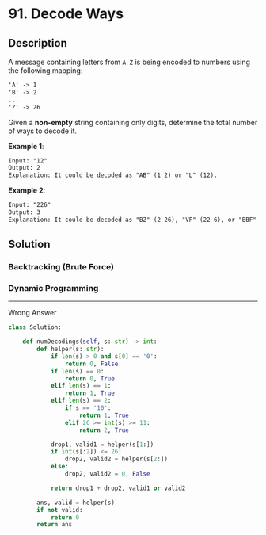 # 91. Decode Ways

## Description

A message containing letters from `A-Z` is being encoded to numbers using the following mapping:

```txt
'A' -> 1
'B' -> 2
...
'Z' -> 26
```

Given a **non-empty** string containing only digits, determine the total number of ways to decode it.

**Example 1**:

```txt
Input: "12"
Output: 2
Explanation: It could be decoded as "AB" (1 2) or "L" (12).
```

**Example 2**:

```txt
Input: "226"
Output: 3
Explanation: It could be decoded as "BZ" (2 26), "VF" (22 6), or "BBF" (2 2 6).
```

## Solution

### Backtracking (Brute Force)

### Dynamic Programming

---

Wrong Answer

```py
class Solution:

    def numDecodings(self, s: str) -> int:
        def helper(s: str):
            if len(s) > 0 and s[0] == '0':
                return 0, False
            if len(s) == 0:
                return 0, True
            elif len(s) == 1:
                return 1, True
            elif len(s) == 2:
                if s == '10':
                    return 1, True
                elif 26 >= int(s) >= 11:
                    return 2, True

            drop1, valid1 = helper(s[1:])
            if int(s[:2]) <= 26:
                drop2, valid2 = helper(s[2:])
            else:
                drop2, valid2 = 0, False

            return drop1 + drop2, valid1 or valid2

        ans, valid = helper(s)
        if not valid:
            return 0
        return ans
```